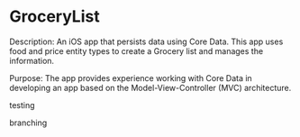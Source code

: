 # GroceryList

Description: An iOS app that persists data using Core Data. This app uses food and price entity types to create a Grocery list and manages the information.

Purpose: The app provides experience working with Core Data in developing an app based on the Model-View-Controller (MVC) architecture.

testing

branching
